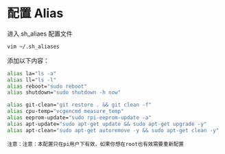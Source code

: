 # 配置 Alias

进入 sh_aliaes 配置文件

```sh
vim ~/.sh_aliases
```

添加以下内容：

```sh
alias la="ls -a"
alias ll="ls -l"
alias reboot="sudo reboot"
alias shutdown="sudo shutdown -h now"

alias git-clean="git restore . && git clean -f"
alias cpu-temp="vcgencmd measure_temp"
alias eeprom-update="sudo rpi-eeprom-update -a"
alias apt-update="sudo apt-get update && sudo apt-get upgrade -y"
alias apt-clean="sudo apt-get autoremove -y && sudo apt-get clean -y"
```

```admonish warning
注意：注意：本配置只在pi用户下有效，如果你想在root也有效需要重新配置
```
